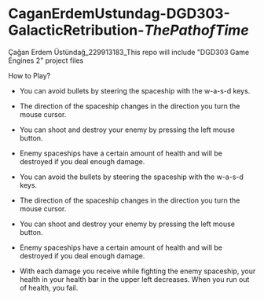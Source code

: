 # CaganErdemUstundag-DGD303-GalacticRetribution-_ThePathofTime_
Çağan Erdem Üstündağ_229913183_This repo will include "DGD303 Game Engines 2" project files

   How to Play?

- You can avoid bullets by steering the spaceship with the w-a-s-d keys.

- The direction of the spaceship changes in the direction you turn the mouse cursor.

- You can shoot and destroy your enemy by pressing the left mouse button.

- Enemy spaceships have a certain amount of health and will be destroyed if you deal enough damage.

- You can avoid the bullets by steering the spaceship with the w-a-s-d keys.

- The direction of the spaceship changes in the direction you turn the mouse cursor.

- You can shoot and destroy your enemy by pressing the left mouse button.

- Enemy spaceships have a certain amount of health and will be destroyed if you deal enough damage.

- With each damage you receive while fighting the enemy spaceship, your health in your health bar in the upper left decreases. When you run out of health, you fail.
